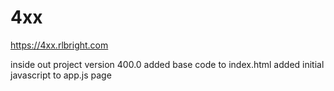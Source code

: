 # 4xx
https://4xx.rlbright.com

inside out project version 400.0
added base code to index.html
added initial javascript to app.js page 